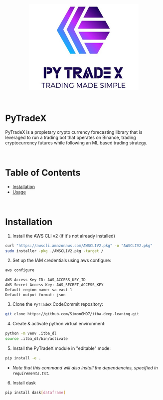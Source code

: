 <div align="center">
<img src="./resources/logos/idea_4/logo_1_cut.jpeg" width="350">
</div>

&nbsp;
&nbsp;
# PyTradeX
PyTradeX is a propietary crypto currency forecasting library that is leveraged to run a trading bot that operates on Binance, trading cryptocurrency futures while following an ML based trading strategy.

&nbsp;
# Table of Contents

- [Installation](#installation)
- [Usage](#usage)

&nbsp;
# Installation

1. Install the AWS CLI v2 (if it's not already installed)
```bash
curl "https://awscli.amazonaws.com/AWSCLIV2.pkg" -o "AWSCLIV2.pkg"
sudo installer -pkg ./AWSCLIV2.pkg -target /
```
2. Set up the IAM credentials using aws configure:
```bash
aws configure
```
```
AWS Access Key ID: AWS_ACCESS_KEY_ID
AWS Secret Access Key: AWS_SECRET_ACCESS_KEY
Default region name: sa-east-1
Default output format: json
```
3. Clone the `PyTradeX` CodeCommit repository:
```bash
git clone https://github.com/SimonGM97/itba-deep-leaning.git
```
4. Create & activate python virtual environment:
```bash
python -m venv .itba_dl
source .itba_dl/bin/activate
```
5. Install the PyTradeX module in "editable" mode:
```bash
pip install -e .
```
  - *Note that this command will also install the dependencies, specified in `requirements.txt`.*
6. Install dask
```bash
pip install dask[dataframe]
```